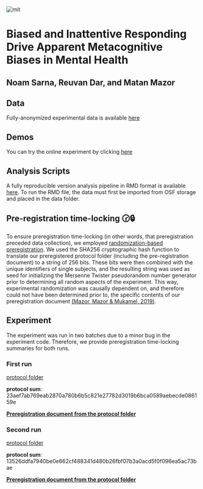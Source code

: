 ![mit](https://img.shields.io/badge/License-MIT-blue.svg)

# Biased and Inattentive Responding Drive Apparent Metacognitive Biases in Mental Health 
## Noam Sarna, Reuvan Dar, and Matan Mazor 

## Data 
Fully-anonymized experimental data is available [here](https://osf.io/6npd9/files/osfstorage)

## Demos 
You can try the online experiment by clicking [here](https://noamsarna.github.io/BIRDAM/experiment/countDots/)

## Analysis Scripts
A fully reproducible version analysis pipeline in RMD format is available [here](https://github.com/Noamsarna/BIRDAM/blob/main/docs/prePrint.Rmd). To run the RMD file, the data must first be imported from OSF storage and placed in the data folder.

## Pre-registration time-locking 🕝🔒 
To ensure preregistration time-locking (in other words, that preregistration preceded data collection), we employed [randomization-based preregistration](https://medium.com/@mazormatan/cryptographic-preregistration-from-newton-to-fmri-df0968377bb2). We used the SHA256 cryptographic hash function to translate our preregistered protocol folder (including the pre-registration document) to a string of 256 bits. These bits were then combined with the unique identifiers of single subjects, and the resulting string was used as seed for initializing the Mersenne Twister pseudorandom number generator prior to determining all random aspects of the experiment. This way, experimental randomization was causally dependent on, and therefore could not have been determined prior to, the specific contents of our preregistration document [(Mazor, Mazor & Mukamel, 2019)](https://onlinelibrary.wiley.com/doi/10.1111/ejn.14278).

## Experiment

The experiment was run in two batches due to a minor bug in the experiment code. Therefore, we provide preregistration time-locking summaries for both runs.

### First run
[protocol folder](https://github.com/Noamsarna/BIRDAM/blob/main/Cryptographic%20pre-registration/First_run_22OCT2024/protocol_folder.zip)

**protocol sum**:
23aef7ab769eab2870a780b6b5c821e27782d3019b6bca0589aebecde086159e

[**Preregistration document from the protocol folder**](https://github.com/Noamsarna/BIRDAM/blob/main/Cryptographic%20pre-registration/First_run_22OCT2024/The%20Impact%20of%20Inattentive%20Responding%20on%20Confidence%20Ratings%20OSF%20PR%20document%2022OCT2024.docx)

### Second run 
[protocol folder](https://github.com/Noamsarna/BIRDAM/blob/main/Cryptographic%20pre-registration/Second_run_23OCT2024/protocol%20folder.zip)

**protocol sum**:
13526ddfa7940be0e662cf488341d480b26fbf07b3a0acd5f0f096ea5ac73bae

[**Preregistration document from the protocol folder**](https://github.com/Noamsarna/BIRDAM/blob/main/Cryptographic%20pre-registration/Second_run_23OCT2024/The%20Impact%20of%20Inattentive%20Responding%20on%20Confidence%20Ratings%20OSF%20PR%20document%2022OCT2024.docx)

